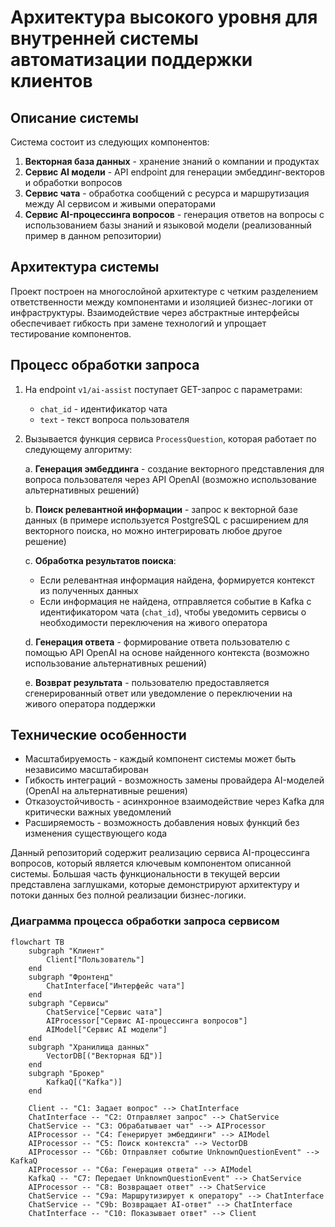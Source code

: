 # Архитектура высокого уровня для внутренней системы автоматизации поддержки клиентов

## Описание системы

Система состоит из следующих компонентов:

1. **Векторная база данных** - хранение знаний о компании и продуктах
2. **Сервис AI модели** - API endpoint для генерации эмбеддинг-векторов и обработки вопросов
3. **Сервис чата** - обработка сообщений с ресурса и маршрутизация между AI сервисом и живыми операторами
4. **Сервис AI-процессинга вопросов** - генерация ответов на вопросы с использованием базы знаний и языковой модели (реализованный пример в данном репозитории)

## Архитектура системы

Проект построен на многослойной архитектуре с четким разделением ответственности между компонентами и изоляцией бизнес-логики от инфраструктуры. Взаимодействие через абстрактные интерфейсы обеспечивает гибкость при замене технологий и упрощает тестирование компонентов.

## Процесс обработки запроса

1. На endpoint `v1/ai-assist` поступает GET-запрос с параметрами:

   - `chat_id` - идентификатор чата
   - `text` - текст вопроса пользователя

2. Вызывается функция сервиса `ProcessQuestion`, которая работает по следующему алгоритму:

   a. **Генерация эмбеддинга** - создание векторного представления для вопроса пользователя через API OpenAI (возможно использование альтернативных решений)

   b. **Поиск релевантной информации** - запрос к векторной базе данных (в примере используется PostgreSQL с расширением для векторного поиска, но можно интегрировать любое другое решение)

   c. **Обработка результатов поиска**:

   - Если релевантная информация найдена, формируется контекст из полученных данных
   - Если информация не найдена, отправляется событие в Kafka с идентификатором чата (`chat_id`), чтобы уведомить сервисы о необходимости переключения на живого оператора

   d. **Генерация ответа** - формирование ответа пользователю с помощью API OpenAI на основе найденного контекста (возможно использование альтернативных решений)

   e. **Возврат результата** - пользователю предоставляется сгенерированный ответ или уведомление о переключении на живого оператора поддержки

## Технические особенности

- Масштабируемость - каждый компонент системы может быть независимо масштабирован
- Гибкость интеграций - возможность замены провайдера AI-моделей (OpenAI на альтернативные решения)
- Отказоустойчивость - асинхронное взаимодействие через Kafka для критически важных уведомлений
- Расширяемость - возможность добавления новых функций без изменения существующего кода

Данный репозиторий содержит реализацию сервиса AI-процессинга вопросов, который является ключевым компонентом описанной системы. Большая часть функциональности в текущей версии представлена заглушками, которые демонстрируют архитектуру и потоки данных без полной реализации бизнес-логики.

### Диаграмма процесса обработки запроса сервисом

```mermaid
flowchart TB
    subgraph "Клиент"
        Client["Пользователь"]
    end
    subgraph "Фронтенд"
        ChatInterface["Интерфейс чата"]
    end
    subgraph "Сервисы"
        ChatService["Сервис чата"]
        AIProcessor["Сервис AI-процессинга вопросов"]
        AIModel["Сервис AI модели"]
    end
    subgraph "Хранилища данных"
        VectorDB[("Векторная БД")]
    end
    subgraph "Брокер"
        KafkaQ[("Kafka")]
    end
    
    Client -- "С1: Задает вопрос" --> ChatInterface
    ChatInterface -- "С2: Отправляет запрос" --> ChatService
    ChatService -- "С3: Обрабатывает чат" --> AIProcessor
    AIProcessor -- "С4: Генерирует эмбеддинги" --> AIModel
    AIProcessor -- "С5: Поиск контекста" --> VectorDB
    AIProcessor -- "С6b: Отправляет событие UnknownQuestionEvent" --> KafkaQ
    AIProcessor -- "С6a: Генерация ответа" --> AIModel
    KafkaQ -- "С7: Передает UnknownQuestionEvent" --> ChatService
    AIProcessor -- "С8: Возвращает ответ" --> ChatService
    ChatService -- "С9a: Маршрутизирует к оператору" --> ChatInterface
    ChatService -- "С9b: Возвращает AI-ответ" --> ChatInterface
    ChatInterface -- "С10: Показывает ответ" --> Client
```
